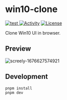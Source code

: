 # win10-clone

<div>

<a href="https://github.com/maltoze/win10-clone/actions">![test](https://github.com/maltoze/win10-clone/actions/workflows/ci.yml/badge.svg)
</a>
<a href="https://github.com/maltoze/win10-clone/commits/master"><img src="https://img.shields.io/github/last-commit/maltoze/win10-clone" alt="Activity"></a>
<a href="https://github.com/maltoze/win10-clone/blob/master/LICENSE"><img src="https://img.shields.io/github/license/maltoze/win10-clone" alt="License"></a>

</div>

Clone Win10 UI in browser.

## Preview
![screely-1676627574921](https://user-images.githubusercontent.com/18044730/219611798-720a609c-03c3-42cb-9d67-3fc443545d16.png)

## Development

```bash
pnpm install
pnpm dev
```
